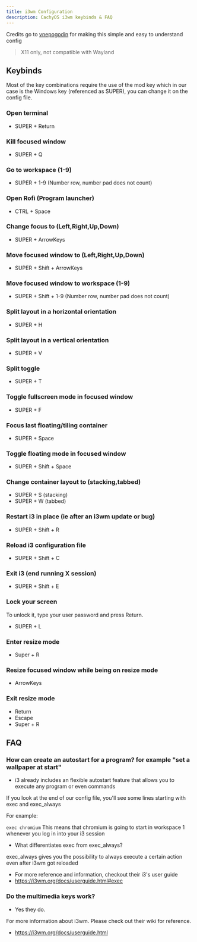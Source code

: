 ```yaml
---
title: i3wm Configuration
description: CachyOS i3wm keybinds & FAQ
---
```


Credits go to [vnepogodin](<https://github.com/vnepogodin>) for making this simple and easy to understand config

> X11 only, not compatible with Wayland

## Keybinds

Most of the key combinations require the use of the mod key which in our case is the Windows key (referenced as SUPER), you can change it on the config file.

### Open terminal

* SUPER + Return

### Kill focused window

* SUPER + Q

### Go to workspace (1-9)

* SUPER + 1-9 (Number row, number pad does not count)

### Open Rofi (Program launcher)

* CTRL + Space

### Change focus to (Left,Right,Up,Down)

* SUPER + ArrowKeys

### Move focused window to (Left,Right,Up,Down)

* SUPER + Shift + ArrowKeys

### Move focused window to workspace (1-9)

* SUPER + Shift + 1-9 (Number row, number pad does not count)

### Split layout in a horizontal orientation

* SUPER + H

### Split layout in a vertical orientation

* SUPER + V

### Split toggle

* SUPER + T

### Toggle fullscreen mode in focused window

* SUPER + F

### Focus last floating/tiling container

* SUPER + Space

### Toggle floating mode in focused window

* SUPER + Shift + Space

### Change container layout to (stacking,tabbed)

* SUPER + S (stacking)
* SUPER + W (tabbed)

### Restart i3 in place (ie after an i3wm update or bug)

* SUPER + Shift + R

### Reload i3 configuration file

* SUPER + Shift + C

### Exit i3 (end running X session)

* SUPER + Shift + E

### Lock your screen

To unlock it, type your user password and press Return.

* SUPER + L

### Enter resize mode

* Super + R

### Resize focused window while being on resize mode

* ArrowKeys

### Exit resize mode

* Return
* Escape
* Super + R

## FAQ

### How can create an autostart for a program? for example "set a wallpaper at start"

* i3 already includes an flexible autostart feature that allows you to execute any program or even commands

If you look at the end of our config file, you'll see some lines starting with exec and exec_always

For example:

```exec chromium```
This means that chromium is going to start in workspace 1 whenever you log in into your i3 session

* What differentiates exec from exec_always?

exec_always gives you the possibility to always execute a certain action even after i3wm got reloaded

* For more reference and information, checkout their i3's user guide
* <https://i3wm.org/docs/userguide.html#exec>

### Do the multimedia keys work?

* Yes they do.

For more information about i3wm. Please check out their wiki for reference.

* <https://i3wm.org/docs/userguide.html>

